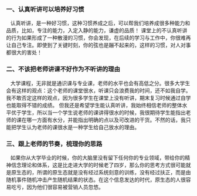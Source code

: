 ### 一、认真听讲可以培养好习惯  
&#160;&#160; 认真听讲，是一种好习惯，这种习惯养成之后，可以帮我们培养成很多种能力和品质，比如，专注的能力，入定入静的能力，谦虚的品质！
课堂上的不认真听讲的行为如果形成了一种散漫的习惯，你会发现，在后续的学习与工作中，你很难再让自己专注。即使到了关键时刻，你的弦也是蹦不起来的，这样的习惯，对人对事都很大的害处！
### 二、不该把老师讲课不好作为不听讲的理由    
&#160;&#160; 大学课程，无非就是通识课与专业课，老师的水平也会有高低之分。很多大学生会有这样的观点：这个老师的课堂很水，听课只会浪费我的时间，还不如我自学。我不敢否定这样的观点，因为很多学生在课堂上没有听讲，期末复习时候通过自学也能取得不错的成绩。
但我还是希望学生能认真听讲，我始终相信老师的整体水平优于学生，所以当一个学生说老师的课讲得很水的时候，我很期待学生能指出老师的课在哪一方面有水分，并能指出明确的点以及可改进的干货。不然的话，我只能把学生认为老师的课很水是一种学生给自己放水的理由。
### 三、跟上老师的节奏，梳理你的思路
&#160;&#160; 如果你从大学毕业的时候，你的大脑里没有留下任何你的专业领域，带给你的精神信念理论和体系，这是比走进大学的时候老了四岁，那么你的思考方式很可能就是原生态的，所谓的原生态就是没有经过系统刻意的训练，没有经过扶正，而是由随机事件随机冲击产生随机结果的状态。在这个信息发达的时代，原生态的人很容易吃亏，因为他们很容易被营销人员忽悠。





